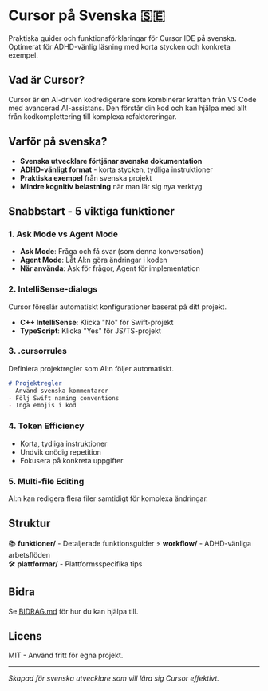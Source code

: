 # Cursor på Svenska 🇸🇪

Praktiska guider och funktionsförklaringar för Cursor IDE på svenska. Optimerat för ADHD-vänlig läsning med korta stycken och konkreta exempel.

## Vad är Cursor?

Cursor är en AI-driven kodredigerare som kombinerar kraften från VS Code med avancerad AI-assistans. Den förstår din kod och kan hjälpa med allt från kodkomplettering till komplexa refaktoreringar.

## Varför på svenska?

- **Svenska utvecklare förtjänar svenska dokumentation**
- **ADHD-vänligt format** - korta stycken, tydliga instruktioner
- **Praktiska exempel** från svenska projekt
- **Mindre kognitiv belastning** när man lär sig nya verktyg

## Snabbstart - 5 viktiga funktioner

### 1. Ask Mode vs Agent Mode
- **Ask Mode**: Fråga och få svar (som denna konversation)
- **Agent Mode**: Låt AI:n göra ändringar i koden
- **När använda**: Ask för frågor, Agent för implementation

### 2. IntelliSense-dialogs
Cursor föreslår automatiskt konfigurationer baserat på ditt projekt.
- **C++ IntelliSense**: Klicka "No" för Swift-projekt
- **TypeScript**: Klicka "Yes" för JS/TS-projekt

### 3. .cursorrules
Definiera projektregler som AI:n följer automatiskt.
```markdown
# Projektregler
- Använd svenska kommentarer
- Följ Swift naming conventions
- Inga emojis i kod
```

### 4. Token Efficiency
- Korta, tydliga instruktioner
- Undvik onödig repetition
- Fokusera på konkreta uppgifter

### 5. Multi-file Editing
AI:n kan redigera flera filer samtidigt för komplexa ändringar.

## Struktur

📚 **funktioner/** - Detaljerade funktionsguider
⚡ **workflow/** - ADHD-vänliga arbetsflöden  
🛠️ **plattformar/** - Plattformsspecifika tips

## Bidra

Se [BIDRAG.md](BIDRAG.md) för hur du kan hjälpa till.

## Licens

MIT - Använd fritt för egna projekt.

---

*Skapad för svenska utvecklare som vill lära sig Cursor effektivt.*
